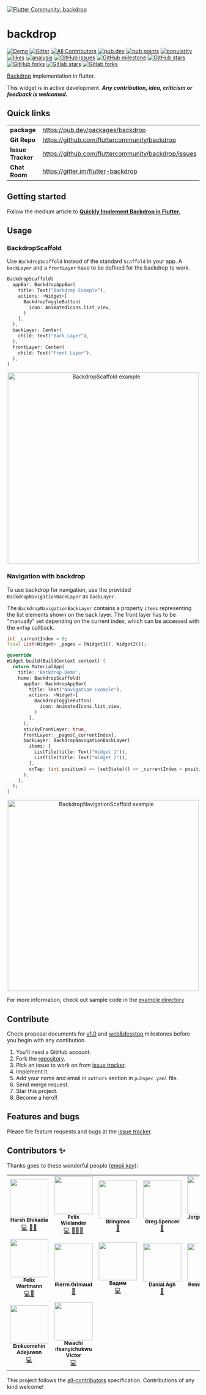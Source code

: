 [![Flutter Community: backdrop](https://fluttercommunity.dev/_github/header/backdrop)](https://github.com/fluttercommunity/community)

# backdrop

[![Demo](https://img.shields.io/badge/check-demo-blueviolet)](https://fluttercommunity.github.io/backdrop/demo/#/)
[![Gitter](https://badges.gitter.im/flutter-backdrop/community.svg)](https://gitter.im/flutter-backdrop/community?utm_source=badge&utm_medium=badge&utm_campaign=pr-badge)
[![All Contributors](https://img.shields.io/badge/all_contributors-16-orange.svg)](#contributors-)
[![pub.dev](https://img.shields.io/pub/v/backdrop?logo=dart)](https://pub.dev/packages/backdrop)
[![pub points](https://badges.bar/backdrop/pub%20points)](https://pub.dev/packages/backdrop/score)
[![popularity](https://badges.bar/backdrop/popularity)](https://pub.dev/packages/backdrop/score)
[![likes](https://badges.bar/backdrop/likes)](https://pub.dev/packages/backdrop/score)
[![analysis](https://github.com/fluttercommunity/backdrop/workflows/analysis/badge.svg)](https://github.com/fluttercommunity/backdrop/actions?query=workflow%3Aanalysis)
[![GitHub issues](https://img.shields.io/github/issues/fluttercommunity/backdrop?logo=github)](https://github.com/fluttercommunity/backdrop/issues)
[![GitHub milestone](https://img.shields.io/github/milestones/progress-percent/fluttercommunity/backdrop/1?logo=github)](https://github.com/fluttercommunity/backdrop/milestone/1)
[![GitHub stars](https://img.shields.io/github/stars/fluttercommunity/backdrop?logo=github)](https://github.com/fluttercommunity/backdrop/stargazers)
[![GitHub forks](https://img.shields.io/github/forks/fluttercommunity/backdrop?logo=github)](https://github.com/fluttercommunity/backdrop/network)
[![Gitlab stars](https://img.shields.io/badge/dynamic/json?label=stars&query=%24.star_count&url=https%3A%2F%2Fgitlab.com%2Fapi%2Fv4%2Fprojects%2F7578401&logo=gitlab)](https://gitlab.com/daadu/backdrop/-/starrers)
[![Gitlab forks](https://img.shields.io/badge/dynamic/json?label=forks&query=%24.forks_count&url=https%3A%2F%2Fgitlab.com%2Fapi%2Fv4%2Fprojects%2F7578401&logo=gitlab)](https://gitlab.com/daadu/backdrop/-/forks)

[Backdrop](https://material.io/design/components/backdrop.html) implementation in flutter. 

This widget is in active development. 
___Any contribution, idea, criticism or feedback is welcomed.___

## Quick links

| | |
|-|-|
| __package__ | https://pub.dev/packages/backdrop |
| __Git Repo__  | https://github.com/fluttercommunity/backdrop |
| __Issue Tracker__ | https://github.com/fluttercommunity/backdrop/issues |
| __Chat Room__ | https://gitter.im/flutter-backdrop |

## Getting started
Follow the medium article to [__Quickly Implement Backdrop in Flutter.__](https://medium.com/@daadu/backdrop-with-flutter-acfa9fee7d2f)

## Usage
### BackdropScaffold
Use `BackdropScaffold` instead of the standard `Scaffold` in your app.
A `backLayer` and a `frontLayer` have to be defined for the backdrop to work.

```dart
BackdropScaffold(
  appBar: BackdropAppBar(
    title: Text("Backdrop Example"),
    actions: <Widget>[
      BackdropToggleButton(
        icon: AnimatedIcons.list_view,
      )
    ],
  ),
  backLayer: Center(
    child: Text("Back Layer"),
  ),
  frontLayer: Center(
    child: Text("Front Layer"),
  ),
)
```
<div align="center">
<img src="https://github.com/fluttercommunity/backdrop/raw/master/.github/backdrop.gif"  height="500" alt="BackdropScaffold example">
</div>

### Navigation with backdrop
To use backdrop for navigation, use the provided `BackdropNavigationBackLayer` as `backLayer`.

The `BackdropNavigationBackLayer` contains a property `items` representing the list elements shown on the back layer. The front layer has to be "manually" set depending on the current index, which can be accessed with the `onTap` callback.

```dart
int _currentIndex = 0;
final List<Widget> _pages = [Widget1(), Widget2()];

@override
Widget build(BuildContext context) {
  return MaterialApp(
    title: 'Backdrop Demo',
    home: BackdropScaffold(
      appBar: BackdropAppBar(
        title: Text("Navigation Example"),
        actions: <Widget>[
          BackdropToggleButton(
            icon: AnimatedIcons.list_view,
          )
        ],
      ),
      stickyFrontLayer: true,
      frontLayer: _pages[_currentIndex],
      backLayer: BackdropNavigationBackLayer(
        items: [
          ListTile(title: Text("Widget 1")),
          ListTile(title: Text("Widget 2")),
        ],
        onTap: (int position) => {setState(() => _currentIndex = position)},
      ),
    ),
  );
}
```

<div align="center">
<img src="https://github.com/fluttercommunity/backdrop/raw/master/.github/backdrop_navigation.gif"  height="500" alt="BackdropNavigationScaffold example">
</div>

For more information, check out sample code in the [example directory](https://github.com/fluttercommunity/backdrop/tree/master/example)

## Contribute
Check proposal documents for [v1.0](https://github.com/fluttercommunity/backdrop/issues/5) and [web&desktop](https://github.com/fluttercommunity/backdrop/issues/34) milestones before you begin with any contibution.

1. You'll need a GitHub account.
2. Fork the [repository](https://github.com/fluttercommunity/backdrop).
3. Pick an issue to work on from [issue tracker](https://github.com/fluttercommunity/backdrop/issues).
4. Implement it.
5. Add your name and email in `authors` section in `pubspec.yaml` file.
6. Send merge request.
7. Star this project.
8. Become a hero!!

## Features and bugs
Please file feature requests and bugs at the [issue tracker](https://github.com/fluttercommunity/backdrop/issues).

## Contributors ✨

Thanks goes to these wonderful people ([emoji key](https://allcontributors.org/docs/en/emoji-key)):

<!-- ALL-CONTRIBUTORS-LIST:START - Do not remove or modify this section -->
<!-- prettier-ignore-start -->
<!-- markdownlint-disable -->
<table>
  <tr>
    <td align="center"><a href="https://bhikadia.com"><img src="https://avatars1.githubusercontent.com/u/4963236?v=4" width="100px;" alt=""/><br /><sub><b>Harsh Bhikadia</b></sub></a><br /><a href="https://github.com/fluttercommunity/backdrop/commits?author=daadu" title="Code">💻</a> <a href="#ideas-daadu" title="Ideas, Planning, & Feedback">🤔</a><a href="https://github.com/fluttercommunity/backdrop/pulls?q=reviewed-by%3Adaadu" title="Reviewed Pull Requests">👀</a></td>
    <td align="center"><a href="https://github.com/WieFel"><img src="https://avatars0.githubusercontent.com/u/8345062?v=4" width="100px;" alt=""/><br /><sub><b>Felix Wielander</b></sub></a><br /><a href="https://github.com/fluttercommunity/backdrop/commits?author=WieFel" title="Code">💻</a> <a href="https://github.com/fluttercommunity/backdrop/commits?author=WieFel" title="Documentation">📖</a><a href="https://github.com/fluttercommunity/backdrop/issues?q=is%3Aissue+WieFel" title="Bug reports">🐛</a><a href="https://github.com/fluttercommunity/backdrop/pulls?q=reviewed-by%3AWieFel" title="Reviewed Pull Requests">👀</a></td>
    <td align="center"><a href="https://bringmos.com/"><img src="https://avatars0.githubusercontent.com/u/64806665?v=4" width="100px;" alt=""/><br /><sub><b>Bringmos</b></sub></a><br /><a href="https://gitlab.com/daadu/backdrop/-/issues?scope=all&utf8=%E2%9C%93&state=all&author_username=bringmos" title="Bug reports">🐛</a></td>
    <td align="center"><a href="https://github.com/gspencergoog"><img src="https://avatars0.githubusercontent.com/u/8867023?v=4" width="100px;" alt=""/><br /><sub><b>Greg Spencer</b></sub></a><br /><a href="https://gitlab.com/daadu/backdrop/-/issues?scope=all&utf8=%E2%9C%93&state=all&author_username=gspencergoog" title="Bug reports">🐛</a></td>
    <td align="center"><a href="https://github.com/cicelcup"><img src="https://avatars0.githubusercontent.com/u/48078472?v=4" width="100px;" alt=""/><br /><sub><b>Jorge A Peroza M</b></sub></a><br /><a href="https://github.com/fluttercommunity/backdrop/commits?author=cicelcup" title="Code">💻</a><a href="https://github.com/fluttercommunity/backdrop/issues?q=is%3Aissue+cicelcup" title="Bug reports">🐛</a></td>
    <td align="center"><a href="https://github.com/heath3n"><img src="https://avatars0.githubusercontent.com/u/8888204?v=4" width="100px;" alt=""/><br /><sub><b>Matt Newell</b></sub></a><br /><a href="https://gitlab.com/daadu/backdrop/-/issues?scope=all&utf8=%E2%9C%93&state=all&author_username=heath3n" title="Bug reports">🐛</a></td>
    <td align="center"><a href="https://danielborges93.com/"><img src="https://avatars0.githubusercontent.com/u/1283243?v=4" width="100px;" alt=""/><br /><sub><b>Daniel Borges</b></sub></a><br /><a href="https://github.com/fluttercommunity/backdrop/commits?author=danielborges93" title="Code">💻</a><a href="https://github.com/fluttercommunity/backdrop/issues?q=is%3Aissue+danielborges93" title="Bug reports">🐛</a></td>    
  </tr>
  <tr>
    <td align="center"><a href="https://github.com/felixwortmann"><img src="https://avatars0.githubusercontent.com/u/45035656?v=4" width="100px;" alt=""/><br /><sub><b>Felix Wortmann</b></sub></a><br /><a href="https://github.com/fluttercommunity/backdrop/commits?author=felixwortmann" title="Code">💻</a><a href="https://github.com/fluttercommunity/backdrop/pulls?q=reviewed-by%3Afelixwortmann" title="Reviewed Pull Requests">👀</a></td>      
    <td align="center"><a href="https://github.com/pgrimaud"><img src="https://avatars0.githubusercontent.com/u/1866496?v=4" width="100px;" alt=""/><br /><sub><b>Pierre Grimaud</b></sub></a><br /><a href="https://github.com/fluttercommunity/backdrop/commits?author=pgrimaud" title="Documentation">📖</a></td>
    <td align="center"><a href="https://github.com/vlytvyne"><img src="https://avatars0.githubusercontent.com/u/44924680?v=4" width="100px;" alt=""/><br /><sub><b>Вадим</b></sub></a><br /><a href="https://github.com/fluttercommunity/backdrop/commits?author=vlytvyne" title="Code">💻</a></td>      
    <td align="center"><a href="https://github.com/iLDA1997"><img src="https://avatars0.githubusercontent.com/u/27288368?v=4" width="100px;" alt=""/><br /><sub><b>Danial Agh</b></sub></a><br /><a href="https://github.com/fluttercommunity/backdrop/issues?q=is%3Aissue+iLDA1997" title="Bug reports">🐛</a></td>      
    <td align="center"><a href="https://github.com/PembaTamang"><img src="https://avatars0.githubusercontent.com/u/32651212?v=4" width="100px;" alt=""/><br /><sub><b>PembaTamang</b></sub></a><br /><a href="https://github.com/fluttercommunity/backdrop/issues?q=is%3Aissue+PembaTamang" title="Bug reports">🐛</a></td>      
    <td align="center"><a href="https://github.com/hassanbasanjide"><img src="https://avatars0.githubusercontent.com/u/58950648?v=4" width="100px;" alt=""/><br /><sub><b>hassan</b></sub></a><br /><a href="https://github.com/fluttercommunity/backdrop/issues?q=is%3Aissue+hassanbasanjide" title="Bug reports">🐛</a></td>      
    <td align="center"><a href="https://www.proninyaroslav.ru/"><img src="https://avatars0.githubusercontent.com/u/7840559?v=4" width="100px;" alt=""/><br /><sub><b>Yaroslav Pronin</b></sub></a><br /><a href="https://github.com/fluttercommunity/backdrop/issues?q=is%3Aissue+proninyaroslav" title="Bug reports">🐛</a></td>      
  </tr>
  <tr>
    <td align="center"><a href="https://github.com/kannel-outis"><img src="https://avatars0.githubusercontent.com/u/32224274?v=4" width="100px;" alt=""/><br /><sub><b>Enikuomehin Adejuwon</b></sub></a><br /><a href="https://github.com/fluttercommunity/backdrop/commits?author=kannel-outis" title="Code">💻</a></td>
    <td align="center"><a href="https://github.com/farmery"><img src="https://avatars0.githubusercontent.com/u/56759256?v=4" width="100px;" alt=""/><br /><sub><b>Nwachi ifeanyichukwu Victor</b></sub></a><br /><a href="https://github.com/fluttercommunity/backdrop/commits?author=farmery" title="Code">💻</a></td>
  </tr>
</table>

<!-- markdownlint-enable -->
<!-- prettier-ignore-end -->
<!-- ALL-CONTRIBUTORS-LIST:END -->

This project follows the [all-contributors](https://github.com/all-contributors/all-contributors) specification. Contributions of any kind welcome!
